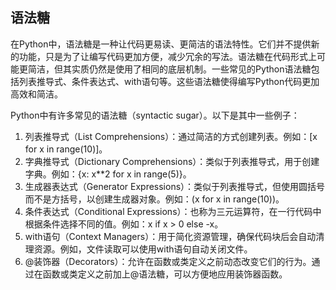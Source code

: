## 语法糖

在Python中，语法糖是一种让代码更易读、更简洁的语法特性。它们并不提供新的功能，只是为了让编写代码更加方便，减少冗余的写法。语法糖在代码形式上可能更简洁，但其实质仍然是使用了相同的底层机制。一些常见的Python语法糖包括列表推导式、条件表达式、with语句等。这些语法糖使得编写Python代码更加高效和简洁。

Python中有许多常见的语法糖（syntactic sugar）。以下是其中一些例子：

1. 列表推导式（List Comprehensions）：通过简洁的方式创建列表。例如：[x for x in range(10)]。
2. 字典推导式（Dictionary Comprehensions）：类似于列表推导式，用于创建字典。例如：{x: x**2 for x in range(5)}。
3. 生成器表达式（Generator Expressions）：类似于列表推导式，但使用圆括号而不是方括号，以创建生成器对象。例如：(x for x in range(10))。
4. 条件表达式（Conditional Expressions）：也称为三元运算符，在一行代码中根据条件选择不同的值。例如：x if x > 0 else -x。
5. with语句（Context Managers）：用于简化资源管理，确保代码块后会自动清理资源。例如，文件读取可以使用with语句自动关闭文件。
6. @装饰器（Decorators）：允许在函数或类定义之前动态改变它们的行为。通过在函数或类定义之前加上@语法糖，可以方便地应用装饰器函数。
